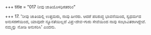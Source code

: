 +++
title = "017 ನೀವು ಜಾತಿಯೊಳಧಿಕತರರಿಂ"

+++
17. 'ನೀವು ಜಾತಿಯಲ್ಲಿ ಉತ್ತಮರು, ನಾವು ಹೀನರು. ಆದರೆ ಪರಿಶುದ್ಧ ಭಾವನೆಯಿಂದ, ಸ್ವಧರ್ಮದ ಅನುಸರಣೆಯಿಂದ, ಯಾವುದೇ ನ್ಯೂನತೆಯಿಲ್ಲದೆ ವಿಪ್ರ-ದೇವ-ಗುರು ಸೇವೆಯಿಂದ ನಾವು ಸಂಭಾವಿತರಾಗಿದ್ದೇವೆ. ನಮ್ಮನ್ನು ನೋಡಿ ಅನುಸರಿಸಿ' ಎಂದನು.